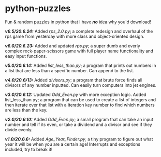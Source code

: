 # python-puzzles

Fun &amp; random puzzles in python that I have **_no_** idea why you'd download!

_**v6.5/20.6.24:**_ Added *rps_2.0.py*; a complete redesign and overhaul of the rps game from yesterday with more class and object-oriented design.

_**v6.0/20.6.23:**_ Added and updated *rps.py*; a super dumb and overly complex rock-paper-scissors game with full player name functionality and easy input functions.

_**v5.0/20.6.14:**_ Added *list_less_than.py*; a program that prints out numbers in a list that are less than a specific number. Can append to the list.

_**v4.0/20.6/13:**_ Added *divisors.py*; a program that brute force finds all divisors of any number inputted. Can easily turn computers into jet engines.

_**v3.0/20.6.12:**_ Updated *Odd_Even.py* with more exception logic. Added list_less_than.py; a program that can be used to create a list of integers and then iterate over that list with a iteration key number to find which numbers are less than the key.

_**v2.0/20.6.10:**_ Added *Odd_Even.py*; a small program that can take an input number and tell if its even, or take a dividend and a divisor and see if they divide evenly.

_**v1.0/20.6.6:**_ Added *Age_Year_Finder.py*; a tiny program to figure out what year it will be when you are a certain age! Interrupts and exceptions included, try to break it!

